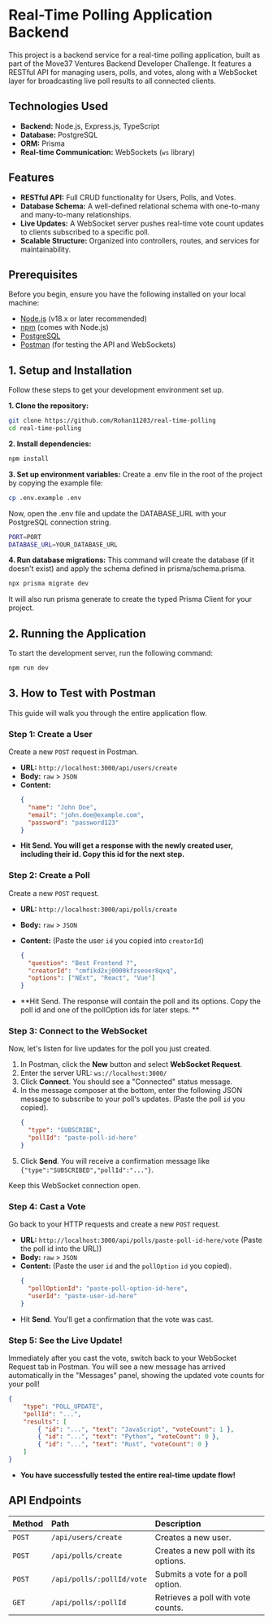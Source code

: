 # Real-Time Polling Application Backend

This project is a backend service for a real-time polling application, built as part of the Move37 Ventures Backend Developer Challenge. It features a RESTful API for managing users, polls, and votes, along with a WebSocket layer for broadcasting live poll results to all connected clients.

## Technologies Used

* **Backend:** Node.js, Express.js, TypeScript
* **Database:** PostgreSQL
* **ORM:** Prisma
* **Real-time Communication:** WebSockets (`ws` library)

## Features

* **RESTful API:** Full CRUD functionality for Users, Polls, and Votes.
* **Database Schema:** A well-defined relational schema with one-to-many and many-to-many relationships.
* **Live Updates:** A WebSocket server pushes real-time vote count updates to clients subscribed to a specific poll.
* **Scalable Structure:** Organized into controllers, routes, and services for maintainability.

## Prerequisites

Before you begin, ensure you have the following installed on your local machine:
* [Node.js](https://nodejs.org/en/) (v18.x or later recommended)
* [npm](https://www.npmjs.com/) (comes with Node.js)
* [PostgreSQL](https://www.postgresql.org/download/)
* [Postman](https://www.postman.com/downloads/) (for testing the API and WebSockets)

## 1. Setup and Installation

Follow these steps to get your development environment set up.

**1. Clone the repository:**
```bash
git clone https://github.com/Rohan11203/real-time-polling
cd real-time-polling
```

**2. Install dependencies:**
```bash
npm install
```
**3. Set up environment variables:**
Create a .env file in the root of the project by copying the example file:
```bash
cp .env.example .env
```
Now, open the .env file and update the DATABASE_URL with your PostgreSQL connection string.
```bash
PORT=PORT
DATABASE_URL=YOUR_DATABASE_URL
```

**4. Run database migrations:**
This command will create the database (if it doesn't exist) and apply the schema defined in prisma/schema.prisma.
```bash
npx prisma migrate dev
```
It will also run prisma generate to create the typed Prisma Client for your project.

## 2. Running the Application

To start the development server, run the following command:
```bash
npm run dev
```

## 3. How to Test with Postman

This guide will walk you through the entire application flow.

### Step 1: Create a User

Create a new `POST` request in Postman.

* **URL:** `http://localhost:3000/api/users/create`
* **Body:** `raw` > `JSON`
* **Content:**
  ```json
  {
    "name": "John Doe",
    "email": "john.doe@example.com",
    "password": "password123"
  }
* **Hit Send. You will get a response with the newly created user, including their id. Copy this id for the next step.**

### Step 2: Create a Poll

Create a new `POST` request.

* **URL:** `http://localhost:3000/api/polls/create`

* **Body:** `raw` > `JSON`

* **Content:** (Paste the user `id` you copied into `creatorId`)

  ```json
  {
    "question": "Best Frontend ?",
    "creatorId": "cmfikd2xj0000kfzseoer8qxq",
    "options": ["NExt", "React", "Vue"]
  }
  ```


* **Hit Send. The response will contain the poll and its options. Copy the poll id and one of the pollOption ids for later steps. **

### Step 3: Connect to the WebSocket

Now, let's listen for live updates for the poll you just created.

1.  In Postman, click the **New** button and select **WebSocket Request**.
2.  Enter the server URL: `ws://localhost:3000/`
3.  Click **Connect**. You should see a "Connected" status message.
4.  In the message composer at the bottom, enter the following JSON message to subscribe to your poll's updates. (Paste the poll `id` you copied).
    ```json
    {
      "type": "SUBSCRIBE",
      "pollId": "paste-poll-id-here"
    }
    ```
5.  Click **Send**. You will receive a confirmation message like `{"type":"SUBSCRIBED","pollId":"..."}`.

Keep this WebSocket connection open.

### Step 4: Cast a Vote

Go back to your HTTP requests and create a new `POST` request.

* **URL:** `http://localhost:3000/api/polls/paste-poll-id-here/vote` (Paste the poll id into the URL))
* **Body:** `raw` > `JSON`
* **Content:** (Paste the user `id` and the `pollOption` `id` you copied).
    ```json
    {
      "pollOptionId": "paste-poll-option-id-here",
      "userId": "paste-user-id-here"
    }
    ```
* Hit **Send**. You'll get a confirmation that the vote was cast.

### Step 5: See the Live Update!

Immediately after you cast the vote, switch back to your WebSocket Request tab in Postman. You will see a new message has arrived automatically in the "Messages" panel, showing the updated vote counts for your poll!

```json
{
    "type": "POLL_UPDATE",
    "pollId": "...",
    "results": [
        { "id": "...", "text": "JavaScript", "voteCount": 1 },
        { "id": "...", "text": "Python", "voteCount": 0 },
        { "id": "...", "text": "Rust", "voteCount": 0 }
    ]
}
```
* **You have successfully tested the entire real-time update flow!**

## API Endpoints

| Method | Path | Description |
| :--- | :--- | :--- |
| `POST` | `/api/users/create` | Creates a new user. |
| `POST` | `/api/polls/create` | Creates a new poll with its options. |
| `POST` | `/api/polls/:pollId/vote` | Submits a vote for a poll option. |
| `GET` | `/api/polls/:pollId` | Retrieves a poll with vote counts. |
